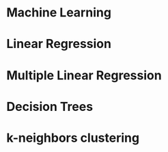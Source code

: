 # Machine Learning

# Linear Regression

# Multiple Linear Regression

# Decision Trees

# k-neighbors clustering